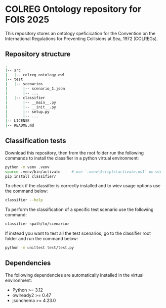 # COLREG Ontology repository for FOIS 2025

This repository stores an ontology speficication for the Convention on the International Regulations for Preventing Collisions at Sea, 1972 (COLREGs).

## Repository structure

```bash
.
|-- src
|   |-- colreg_ontology.owl
|-- test
|   |-- scenarios
|       |-- scenario_1.json
|       |-- ...
|   |-- classifier
|       |-- __main__.py
|       |-- __init__.py
|       |-- setup.py
|       |-- ...
|-- LICENSE
|-- README.md
```

## Classification tests

Download this repository, then from the root folder run the following commands to install the classifier in a python virtual environment:

```bash
python -m venv .venv
source .venv/bin/activate     # use `.venv\Scripts\activate.ps1` on windows
pip install classifier/
```

To check if the classifier is correctly installed and to wiev usage options use the command below:

```bash
classifier --help
```

To perform the classification of a specific test scenario use the following command:

```bash
classifier <path/to/scenario>
```

If instead you want to test all the test scenarios, go to the classifier root folder and run the command below:

```bash
python -m unittest test/test.py
```

## Dependencies

The following dependencies are automatically installed in the virtual environment:
- Python >= 3.12
- owlready2 >= 0.47
- jsonchema >= 4.23.0
